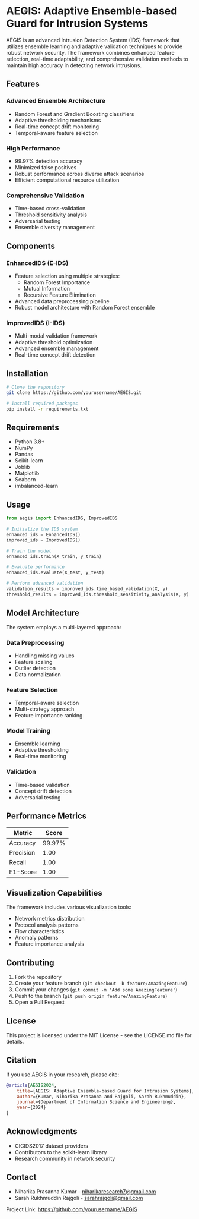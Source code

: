 # AEGIS: Adaptive Ensemble-based Guard for Intrusion Systems

AEGIS is an advanced Intrusion Detection System (IDS) framework that utilizes ensemble learning and adaptive validation techniques to provide robust network security. The framework combines enhanced feature selection, real-time adaptability, and comprehensive validation methods to maintain high accuracy in detecting network intrusions.

## Features

### Advanced Ensemble Architecture
- Random Forest and Gradient Boosting classifiers
- Adaptive thresholding mechanisms
- Real-time concept drift monitoring
- Temporal-aware feature selection

### High Performance
- 99.97% detection accuracy
- Minimized false positives
- Robust performance across diverse attack scenarios
- Efficient computational resource utilization

### Comprehensive Validation
- Time-based cross-validation
- Threshold sensitivity analysis
- Adversarial testing
- Ensemble diversity management

## Components

### EnhancedIDS (E-IDS)
- Feature selection using multiple strategies:
  - Random Forest Importance
  - Mutual Information
  - Recursive Feature Elimination
- Advanced data preprocessing pipeline
- Robust model architecture with Random Forest ensemble

### ImprovedIDS (I-IDS)
- Multi-modal validation framework
- Adaptive threshold optimization
- Advanced ensemble management
- Real-time concept drift detection

## Installation

```bash
# Clone the repository
git clone https://github.com/yourusername/AEGIS.git

# Install required packages
pip install -r requirements.txt
```

## Requirements
- Python 3.8+
- NumPy
- Pandas
- Scikit-learn
- Joblib
- Matplotlib
- Seaborn
- imbalanced-learn

## Usage

```python
from aegis import EnhancedIDS, ImprovedIDS

# Initialize the IDS system
enhanced_ids = EnhancedIDS()
improved_ids = ImprovedIDS()

# Train the model
enhanced_ids.train(X_train, y_train)

# Evaluate performance
enhanced_ids.evaluate(X_test, y_test)

# Perform advanced validation
validation_results = improved_ids.time_based_validation(X, y)
threshold_results = improved_ids.threshold_sensitivity_analysis(X, y)
```

## Model Architecture

The system employs a multi-layered approach:

### Data Preprocessing
- Handling missing values
- Feature scaling
- Outlier detection
- Data normalization

### Feature Selection
- Temporal-aware selection
- Multi-strategy approach
- Feature importance ranking

### Model Training
- Ensemble learning
- Adaptive thresholding
- Real-time monitoring

### Validation
- Time-based validation
- Concept drift detection
- Adversarial testing

## Performance Metrics

| Metric | Score |
|--------|-------|
| Accuracy | 99.97% |
| Precision | 1.00 |
| Recall | 1.00 |
| F1-Score | 1.00 |

## Visualization Capabilities

The framework includes various visualization tools:
- Network metrics distribution
- Protocol analysis patterns
- Flow characteristics
- Anomaly patterns
- Feature importance analysis

## Contributing

1. Fork the repository
2. Create your feature branch (`git checkout -b feature/AmazingFeature`)
3. Commit your changes (`git commit -m 'Add some AmazingFeature'`)
4. Push to the branch (`git push origin feature/AmazingFeature`)
5. Open a Pull Request

## License

This project is licensed under the MIT License - see the LICENSE.md file for details.

## Citation

If you use AEGIS in your research, please cite:

```bibtex
@article{AEGIS2024,
    title={AEGIS: Adaptive Ensemble-based Guard for Intrusion Systems},
    author={Kumar, Niharika Prasanna and Rajgoli, Sarah Rukhmuddin},
    journal={Department of Information Science and Engineering},
    year={2024}
}
```

## Acknowledgments

- CICIDS2017 dataset providers
- Contributors to the scikit-learn library
- Research community in network security

## Contact

- Niharika Prasanna Kumar - niharikaresearch7@gmail.com
- Sarah Rukhmuddin Rajgoli - sarahrajgoli@gmail.com

Project Link: https://github.com/yourusername/AEGIS
